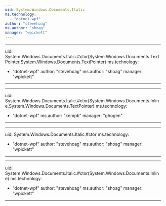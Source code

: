 ```yaml
---
uid: System.Windows.Documents.Italic
ms.technology: 
  - "dotnet-wpf"
author: "stevehoag"
ms.author: "shoag"
manager: "wpickett"
---
```


---
uid: System.Windows.Documents.Italic.#ctor(System.Windows.Documents.TextPointer,System.Windows.Documents.TextPointer)
ms.technology: 
  - "dotnet-wpf"
author: "stevehoag"
ms.author: "shoag"
manager: "wpickett"
---

---
uid: System.Windows.Documents.Italic.#ctor(System.Windows.Documents.Inline,System.Windows.Documents.TextPointer)
ms.technology: 
  - "dotnet-wpf"
ms.author: "kempb"
manager: "ghogen"
---

---
uid: System.Windows.Documents.Italic.#ctor
ms.technology: 
  - "dotnet-wpf"
author: "stevehoag"
ms.author: "shoag"
manager: "wpickett"
---

---
uid: System.Windows.Documents.Italic.#ctor(System.Windows.Documents.Inline)
ms.technology: 
  - "dotnet-wpf"
author: "stevehoag"
ms.author: "shoag"
manager: "wpickett"
---

